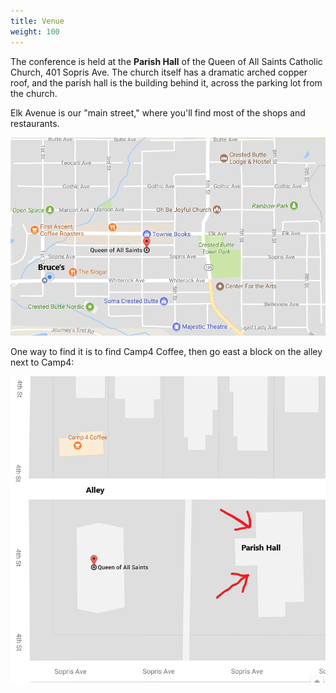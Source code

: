 ```yaml
---
title: Venue
weight: 100
---
```


The conference is held at the **Parish Hall** of the Queen of All Saints
Catholic Church, 401 Sopris Ave. The church itself has a dramatic arched copper
roof, and the parish hall is the building behind it, across the parking lot
from the church.

Elk Avenue is our "main street," where you'll find most of the shops and
restaurants.

![Overview](OverView.png)

One way to find it is to find Camp4 Coffee, then go east a block on the alley
next to Camp4:

![Closeup](Closeup.png)


